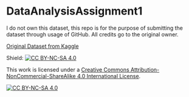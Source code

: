 # DataAnalysisAssignment1

I do not own this dataset, this repo is for the purpose of submitting the dataset through usage of GitHub. All credits go to the original owner.

[Original Dataset from Kaggle](https://www.kaggle.com/datasets/tamle507/spotify-all-out-playlists-songs-1950s-2010s?select=spotify_all_out_playlists.csv)

Shield: [![CC BY-NC-SA 4.0][cc-by-nc-sa-shield]][cc-by-nc-sa]

This work is licensed under a
[Creative Commons Attribution-NonCommercial-ShareAlike 4.0 International License][cc-by-nc-sa].

[![CC BY-NC-SA 4.0][cc-by-nc-sa-image]][cc-by-nc-sa]

[cc-by-nc-sa]: http://creativecommons.org/licenses/by-nc-sa/4.0/
[cc-by-nc-sa-image]: https://licensebuttons.net/l/by-nc-sa/4.0/88x31.png
[cc-by-nc-sa-shield]: https://img.shields.io/badge/License-CC%20BY--NC--SA%204.0-lightgrey.svg
